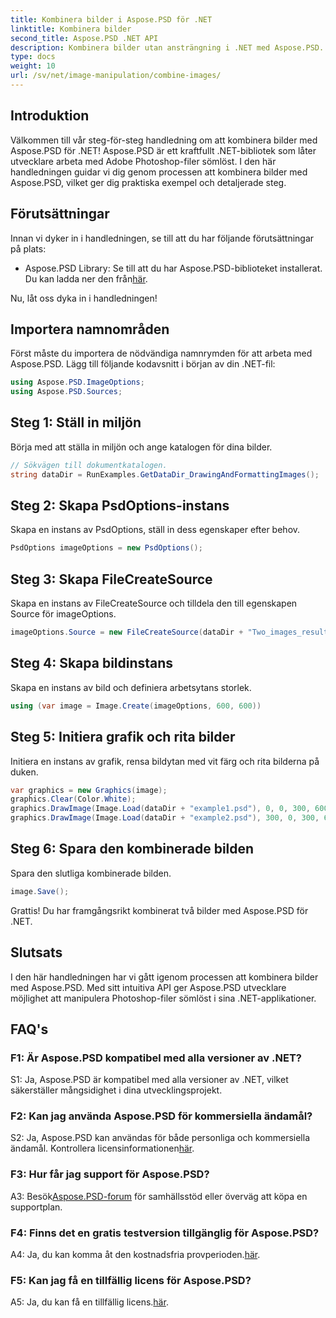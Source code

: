 ```yaml
---
title: Kombinera bilder i Aspose.PSD för .NET
linktitle: Kombinera bilder
second_title: Aspose.PSD .NET API
description: Kombinera bilder utan ansträngning i .NET med Aspose.PSD. Följ vår steg-för-steg-handledning för sömlös bildmanipulation.
type: docs
weight: 10
url: /sv/net/image-manipulation/combine-images/
---
```

## Introduktion

Välkommen till vår steg-för-steg handledning om att kombinera bilder med Aspose.PSD för .NET! Aspose.PSD är ett kraftfullt .NET-bibliotek som låter utvecklare arbeta med Adobe Photoshop-filer sömlöst. I den här handledningen guidar vi dig genom processen att kombinera bilder med Aspose.PSD, vilket ger dig praktiska exempel och detaljerade steg.

## Förutsättningar

Innan vi dyker in i handledningen, se till att du har följande förutsättningar på plats:

-  Aspose.PSD Library: Se till att du har Aspose.PSD-biblioteket installerat. Du kan ladda ner den från[här](https://releases.aspose.com/psd/net/).

Nu, låt oss dyka in i handledningen!

## Importera namnområden

Först måste du importera de nödvändiga namnrymden för att arbeta med Aspose.PSD. Lägg till följande kodavsnitt i början av din .NET-fil:

```csharp
using Aspose.PSD.ImageOptions;
using Aspose.PSD.Sources;
```

## Steg 1: Ställ in miljön

Börja med att ställa in miljön och ange katalogen för dina bilder.

```csharp
// Sökvägen till dokumentkatalogen.
string dataDir = RunExamples.GetDataDir_DrawingAndFormattingImages();
```

## Steg 2: Skapa PsdOptions-instans

Skapa en instans av PsdOptions, ställ in dess egenskaper efter behov.

```csharp
PsdOptions imageOptions = new PsdOptions();
```

## Steg 3: Skapa FileCreateSource

Skapa en instans av FileCreateSource och tilldela den till egenskapen Source för imageOptions.

```csharp
imageOptions.Source = new FileCreateSource(dataDir + "Two_images_result_out.psd", false);
```

## Steg 4: Skapa bildinstans

Skapa en instans av bild och definiera arbetsytans storlek.

```csharp
using (var image = Image.Create(imageOptions, 600, 600))
```

## Steg 5: Initiera grafik och rita bilder

Initiera en instans av grafik, rensa bildytan med vit färg och rita bilderna på duken.

```csharp
var graphics = new Graphics(image);
graphics.Clear(Color.White);
graphics.DrawImage(Image.Load(dataDir + "example1.psd"), 0, 0, 300, 600);
graphics.DrawImage(Image.Load(dataDir + "example2.psd"), 300, 0, 300, 600);
```

## Steg 6: Spara den kombinerade bilden

Spara den slutliga kombinerade bilden.

```csharp
image.Save();
```

Grattis! Du har framgångsrikt kombinerat två bilder med Aspose.PSD för .NET.

## Slutsats

I den här handledningen har vi gått igenom processen att kombinera bilder med Aspose.PSD. Med sitt intuitiva API ger Aspose.PSD utvecklare möjlighet att manipulera Photoshop-filer sömlöst i sina .NET-applikationer.

## FAQ's

### F1: Är Aspose.PSD kompatibel med alla versioner av .NET?

S1: Ja, Aspose.PSD är kompatibel med alla versioner av .NET, vilket säkerställer mångsidighet i dina utvecklingsprojekt.

### F2: Kan jag använda Aspose.PSD för kommersiella ändamål?

S2: Ja, Aspose.PSD kan användas för både personliga och kommersiella ändamål. Kontrollera licensinformationen[här](https://purchase.aspose.com/buy).

### F3: Hur får jag support för Aspose.PSD?

 A3: Besök[Aspose.PSD-forum](https://forum.aspose.com/c/psd/34) för samhällsstöd eller överväg att köpa en supportplan.

### F4: Finns det en gratis testversion tillgänglig för Aspose.PSD?

 A4: Ja, du kan komma åt den kostnadsfria provperioden.[här](https://releases.aspose.com/).

### F5: Kan jag få en tillfällig licens för Aspose.PSD?

A5: Ja, du kan få en tillfällig licens.[här](https://purchase.aspose.com/temporary-license/).